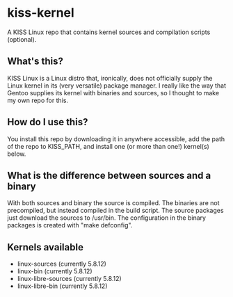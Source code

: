 # kiss-kernel

A KISS Linux repo that contains kernel sources and compilation scripts (optional).

## What's this?

KISS Linux is a Linux distro that, ironically, does not officially supply the Linux kernel in its (very versatile) package manager.  I really like the way that Gentoo supplies its kernel with binaries and sources, so I thought to make my own repo for this.

## How do I use this?

You install this repo by downloading it in anywhere accessible, add the path of the repo to KISS_PATH, and install one (or more than one!) kernel(s) below.

## What is the difference between sources and a binary

With both sources and binary the source is compiled.  The binaries are not precompiled, but instead compiled in the build script.  The source packages just download the sources to /usr/bin.  The configuration in the binary packages is created with "make defconfig".

## Kernels available

- linux-sources (currently 5.8.12)
- linux-bin (currently 5.8.12)
- linux-libre-sources (currently 5.8.12)
- linux-libre-bin (currently 5.8.12)

